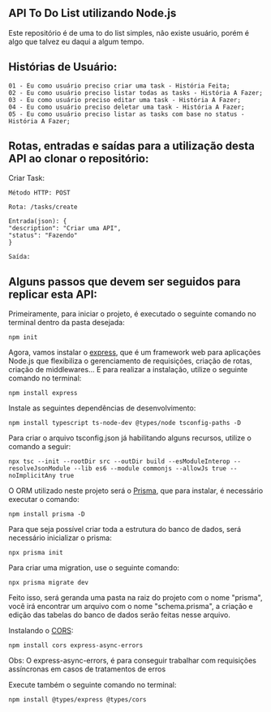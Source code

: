 ## API To Do List utilizando Node.js

Este repositório é de uma to do list simples, não existe usuário, porém é algo que talvez eu daqui a algum tempo.

##

## Histórias de Usuário:

    01 - Eu como usuário preciso criar uma task - História Feita;
    02 - Eu como usuário preciso listar todas as tasks - História A Fazer;
    03 - Eu como usuário preciso editar uma task - História A Fazer;
    04 - Eu como usuário preciso deletar uma task - História A Fazer;
    05 - Eu como usuário preciso listar as tasks com base no status - História A Fazer;

##

## Rotas, entradas e saídas para a utilização desta API ao clonar o repositório:

Criar Task:

    Método HTTP: POST

    Rota: /tasks/create

    Entrada(json): {
    "description": "Criar uma API",
    "status": "Fazendo"
    }

    Saída:

## Alguns passos que devem ser seguidos para replicar esta API:

Primeiramente, para iniciar o projeto, é executado o seguinte comando no terminal dentro da pasta desejada:

    npm init

Agora, vamos instalar o [express](https://expressjs.com/pt-br/), que é um framework web para aplicações Node.js que flexibiliza o gerenciamento de requisições, criação de rotas, criação de middlewares... E para realizar a instalação, utilize o seguinte comando no terminal:

    npm install express

Instale as seguintes dependências de desenvolvimento:

    npm install typescript ts-node-dev @types/node tsconfig-paths -D

Para criar o arquivo tsconfig.json já habilitando alguns recursos, utilize o comando a seguir:

    npx tsc --init --rootDir src --outDir build --esModuleInterop --resolveJsonModule --lib es6 --module commonjs --allowJs true --noImplicitAny true

O ORM utilizado neste projeto será o [Prisma](https://www.prisma.io/), que para instalar, é necessário executar o comando:

    npm install prisma -D

Para que seja possível criar toda a estrutura do banco de dados, será necessário inicializar o prisma:

    npx prisma init

Para criar uma migration, use o seguinte comando:

    npx prisma migrate dev

Feito isso, será geranda uma pasta na raiz do projeto com o nome "prisma", você irá encontrar um arquivo com o nome "schema.prisma", a criação e edição das tabelas do banco de dados serão feitas nesse arquivo.

Instalando o [CORS](https://developer.mozilla.org/pt-BR/docs/Web/HTTP/CORS):

    npm install cors express-async-errors

Obs: O express-async-errors, é para conseguir trabalhar com requisições assíncronas em casos de tratamentos de erros

Execute também o seguinte comando no terminal:

    npm install @types/express @types/cors

